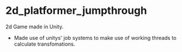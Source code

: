 # 2d_platformer_jumpthrough
2d Game made in Unity. 

- Made use of unitys' job systems to make use of working threads to calculate transfomations. 
